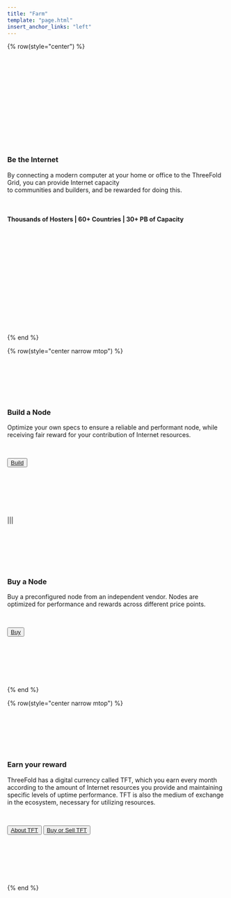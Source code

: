 ```yaml
---
title: "Farm"
template: "page.html"
insert_anchor_links: "left"
---
```


<!-- section 1 (be the Internet) -->

{% row(style="center") %}

<br>
<br>
<br>
<br>
<br>
<br>
<br>
<br>
<br>
<br>
<br>
<br>

### **Be the Internet**

By connecting a modern computer at your home or office to the ThreeFold Grid, you can provide Internet capacity<br>to communities and builders, and be rewarded for doing this.

<br>

#### **Thousands** of Hosters | **60+** Countries | **30+** PB of Capacity

<br>
<br>
<br>
<br>
<br>
<br>
<br>
<br>
<br>
<br>
<br>
<br>
<br>

{% end %}

{% row(style="center narrow mtop") %}

<br>
<br>
<br>
<br>
<br>

### **Build a Node**

Optimize your own specs to ensure a reliable and performant node, while receiving fair reward for your contribution of Internet resources.

<br>

<button>[Build](https://manual.grid.tf/farmers/3node_building/3node_building.html)</button>

<br>
<br>
<br>
<br>
<br>

|||

<br>
<br>
<br>
<br>
<br>

### **Buy a Node**

Buy a preconfigured node from an independent vendor. Nodes are optimized for performance and rewards across different price points.

<br>

<button>[Buy](https://marketplace.3node.global/)</button>

<br>
<br>
<br>
<br>
<br>

{% end %}

{% row(style="center narrow mtop") %}

<br>
<br>
<br>
<br>
<br>

### **Earn your reward**

ThreeFold has a digital currency called TFT, which you earn every month according to the amount of Internet resources you provide and maintaining specific levels of uptime performance. TFT is also the medium of exchange in the ecosystem, necessary for utilizing resources.

<br>

<button>[About TFT](https://manual.grid.tf/threefold_token/threefold_token.html)</button>
<button>[Buy or Sell TFT](https://manual.grid.tf/threefold_token/buy_sell_tft/buy_sell_tft.html)</button>

<br>
<br>
<br>
<br>
<br>

{% end %}